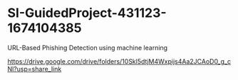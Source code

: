 # SI-GuidedProject-431123-1674104385
URL-Based Phishing Detection using machine learning

https://drive.google.com/drive/folders/10Skl5dtjM4Wxpijs4Aa2JCAoD0_g_cNl?usp=share_link
